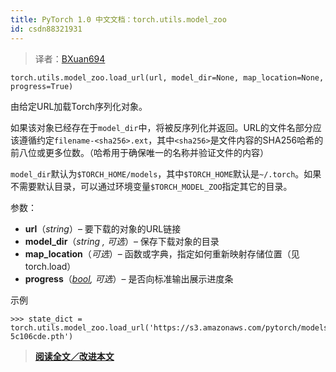 ```yaml
---
title: PyTorch 1.0 中文文档：torch.utils.model_zoo
id: csdn88321931
---
```


> 译者：[BXuan694](https://github.com/BXuan694)

```
torch.utils.model_zoo.load_url(url, model_dir=None, map_location=None, progress=True) 
```

由给定URL加载Torch序列化对象。

如果该对象已经存在于`model_dir`中，将被反序列化并返回。URL的文件名部分应该遵循约定`filename-<sha256>.ext`，其中`<sha256>`是文件内容的SHA256哈希的前八位或更多位数。（哈希用于确保唯一的名称并验证文件的内容）

`model_dir`默认为`$TORCH_HOME/models`，其中`$TORCH_HOME`默认是`~/.torch`。如果不需要默认目录，可以通过环境变量`$TORCH_MODEL_ZOO`指定其它的目录。

参数：

*   **url**（*string*）– 要下载的对象的URL链接
*   **model_dir**（*string* *,* *可选*）– 保存下载对象的目录
*   **map_location**（*可选*）– 函数或字典，指定如何重新映射存储位置（见torch.load）
*   **progress**（[*bool*](https://docs.python.org/3/library/functions.html#bool "(in Python v3.7)")*,* *可选*）– 是否向标准输出展示进度条

示例

```
>>> state_dict = torch.utils.model_zoo.load_url('https://s3.amazonaws.com/pytorch/models/resnet18-5c106cde.pth') 
```

> [**阅读全文／改进本文**](https://github.com/apachecn/pytorch-doc-zh/blob/master/docs/1.0/model_zoo.md)